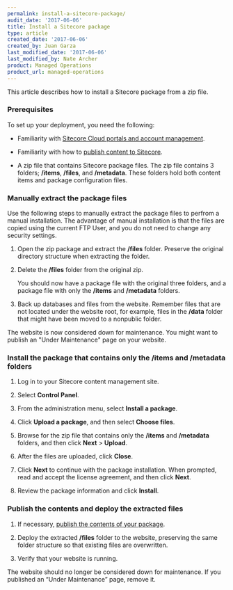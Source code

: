 ```yaml
---
permalink: install-a-sitecore-package/
audit_date: '2017-06-06'
title: Install a Sitecore package
type: article
created_date: '2017-06-06'
created_by: Juan Garza
last_modified_date: '2017-06-06'
last_modified_by: Nate Archer
product: Managed Operations
product_url: managed-operations
---
```


This article describes how to install a Sitecore package from a zip file. 

### Prerequisites

To set up your deployment, you need the following:

- Familiarity with [Sitecore Cloud portals and account management](/support/how-to/sitecore-cloud-portals-and-account-management/).

- Familiarity with how to [publish content to Sitecore](/support/how-to/publish-content-to-sitecore/).

- A zip file that contains Sitecore package files. The zip file contains 3 folders; **/items**, **/files**, and **/metadata**. These folders hold both content items and package configuration files.

### Manually extract the package files

Use the following steps to manually extract the package files to perfrom a manual installation. The advantage of manual installation is that the files are copied using the current FTP User, and you do not need to change any security settings.

1. Open the zip package and extract the **/files** folder. Preserve the original directory structure when extracting the folder.

2. Delete the **/files** folder from the original zip. 

   You should now have a package file with the original three folders, and a package file with only the **/items** and **/metadata** folders.

3. Back up databases and files from the website. Remember files that are not located under the website root, for example, files in the **/data** folder that might have been moved to a nonpublic folder.

The website is now considered down for maintenance. You might want to publish an "Under Maintenance" page on your website.

### Install the package that contains only the /items and /metadata folders

1. Log in to your Sitecore content management site.

2. Select **Control Panel**.

3. From the administration menu, select **Install a package**.

4. Click **Upload a package**, and then select **Choose files**.

5. Browse for the zip file that contains only the **/items** and **/metadata** folders, and then click **Next** > **Upload**.

6. After the files are uploaded, click **Close**.

7. Click **Next** to continue with the package installation. When prompted, read and accept the license agreement, and then click **Next**.

8. Review the package information and click **Install**.

### Publish the contents and deploy the extracted files

1. If necessary, [publish the contents of your package](/support/how-to/publish-content-to-sitecore/).

2. Deploy the extracted **/files** folder to the website, preserving the same folder structure so that existing files are overwritten.

3. Verify that your website is running.

The website should no longer be considered down for maintenance. If you published an “Under Maintenance” page, remove it.
